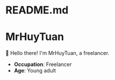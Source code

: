 # README.md
# MrHuyTuan

👋 Hello there! I'm MrHuyTuan, a freelancer.

- **Occupation**: Freelancer
- **Age**: Young adult
